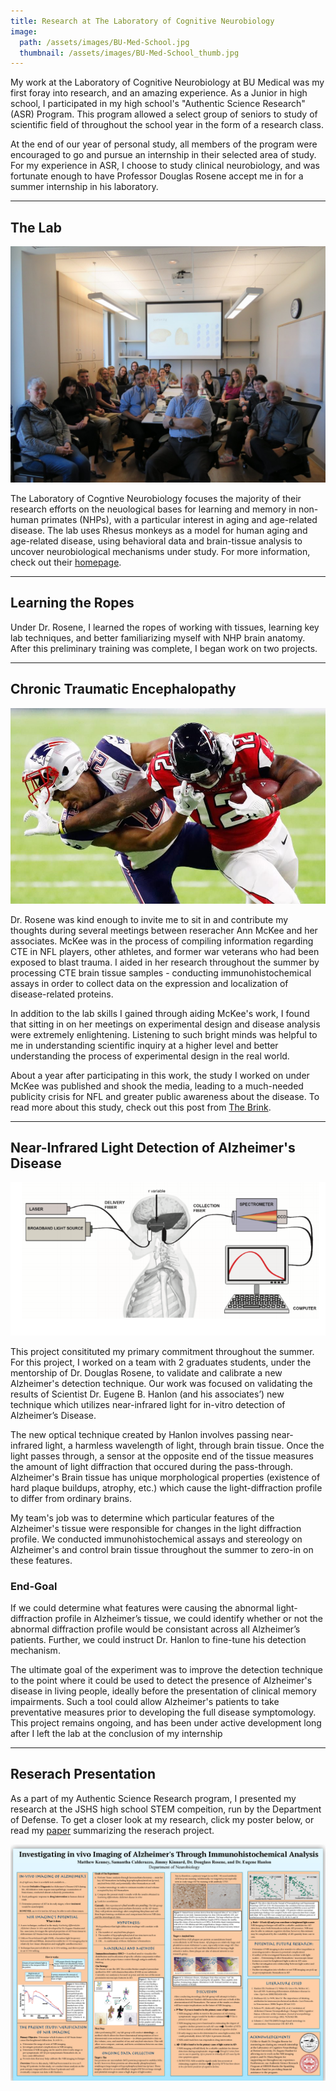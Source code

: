 ```yaml
---
title: Research at The Laboratory of Cognitive Neurobiology
image:
  path: /assets/images/BU-Med-School.jpg
  thumbnail: /assets/images/BU-Med-School_thumb.jpg
---
```

My work at the Laboratory of Cognitive Neurobiology at BU Medical was my first foray into research, and an amazing experience. As a Junior in high school, I participated in my high school's "Authentic Science Research"(ASR) Program. This program allowed a select group of seniors to study of scientific field of throughout the school year in the form of a research class. 

At the end of our year of personal study, all members of the program were encouraged to go and pursue an internship in their selected area of study. For my experience in ASR, I choose to study clinical neurobiology, and was fortunate enough to have Professor Douglas Rosene accept me in for a summer internship in his laboratory.

---

## The Lab

![Lab-image](/assets/images/neurobio-lab.jpg)

The Laboratory of Cogntive Neurobiology focuses the majority of their research efforts on the neuological bases for learning and memory in non-human primates (NHPs), with a particular interest in aging and age-related disease. The lab uses Rhesus monkeys as a model for human aging and age-related disease, using behavioral data and brain-tissue analysis to uncover neurobiological mechanisms under study. For more information, check out their [homepage](http://www.bumc.bu.edu/anatneuro/research/cognitive-neurobiology/).

---

## Learning the Ropes
Under Dr. Rosene, I learned the ropes of working with tissues, learning key lab techniques, and better familiarizing myself with NHP brain anatomy. After this preliminary training was complete, I began work on two projects.

---

## Chronic Traumatic Encephalopathy
![CTE-football](/assets/images/cte-football.jpg)

Dr. Rosene was kind enough to invite me to sit in and contribute my thoughts during several meetings between reseracher Ann McKee and her associates. McKee was in the process of compiling information regarding CTE in NFL players, other athletes, and former war veterans who had been exposed to blast trauma. I aided in her research throughout the summer by processing CTE brain tissue samples - conducting immunohistochemical assays in order to collect data on the expression and localization of disease-related proteins.

In addition to the lab skills I gained through aiding McKee's work, I found that sitting in on her meetings on experimental design and disease analysis were extremely enlightening. Listening to such bright minds was helpful to me in understanding scientific inquiry at a higher level and better understanding the process of experimental design in the real world. 

About a year after participating in this work, the study I worked on under McKee was published and shook the media, leading to a much-needed publicity crisis for NFL and greater public awareness about the disease. To read more about this study, check out this post from [The Brink](http://www.bu.edu/articles/2017/cte-former-nfl-players/).

--- 

## Near-Infrared Light Detection of Alzheimer's Disease
![NIRS-in-vivo](/assets/images/nirs-detection.png)

This project consitituted my primary commitment throughout the summer. For this project, I worked on a team with 2 graduates students, under the mentorship of Dr. Douglas Rosene, to  validate and calibrate a new Alzheimer's detection technique. Our work was focused on validating the results of Scientist Dr. Eugene B. Hanlon (and his associates’) new technique which utilizes near-infrared light for in-vitro detection of Alzheimer’s Disease.

The new optical technique created by Hanlon involves passing near-infrared light, a harmless wavelength of light, through brain tissue. Once the light passes through, a sensor at the opposite end of the tissue measures the amount of light diffraction that occured during the pass-through. Alzheimer's Brain tissue has unique morphological properties (existence of hard plaque buildups, atrophy, etc.) which cause the light-diffraction profile to differ from ordinary brains.

My team's job was to determine which particular features of the Alzheimer's tissue were responsible for changes in the light diffraction profile. We conducted immunohistochemical assays and stereology on Alzheimer's and control brain tissue throughout the summer to zero-in on these features.


### End-Goal
If we could determine what features were causing the abnormal light-diffraction profile in Alzheimer’s tissue, we could identify whether or not the abnormal diffraction profile would be consistant across all Alzheimer’s patients. Further, we could instruct Dr. Hanlon to fine-tune his detection mechanism. 

The ultimate goal of the experiment was to improve the detection technique to the point where it could be used to detect the presence of Alzheimer's disease in living people, ideally before the presentation of clinical memory impairments. Such a tool could allow Alzheimer's patients to take preventative measures prior to developing the full disease symptomology. This project remains ongoing, and has been under active development long after I left the lab at the conclusion of my internship

---

## Reserach Presentation
As a part of my Authentic Science Research program, I presented my research at the JSHS high school STEM compeition, run by the Department of Defense. To get a closer look at my research, click my poster below, or read my [paper](/assets/pdfs/in-vivo-imaging.pdf) summarizing the reserach project.

[![Research Paper](/assets/pdfs/asr-poster.jpg)](/assets/pdfs/asr-poster.pdf)
